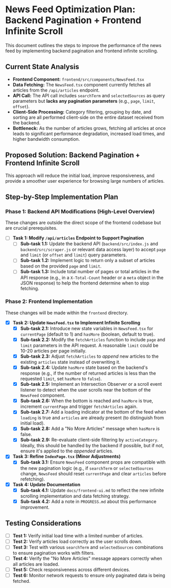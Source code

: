 # News Feed Optimization Plan: Backend Pagination + Frontend Infinite Scroll

This document outlines the steps to improve the performance of the news feed by implementing backend pagination and frontend infinite scrolling.

## Current State Analysis

*   **Frontend Component:** `frontend/src/components/NewsFeed.tsx`
*   **Data Fetching:** The `NewsFeed.tsx` component currently fetches all articles from the `/api/articles` endpoint.
*   **API Call:** The API call includes `searchTerm` and `selectedSources` as query parameters but **lacks any pagination parameters** (e.g., `page`, `limit`, `offset`).
*   **Client-Side Processing:** Category filtering, grouping by date, and sorting are all performed client-side on the entire dataset received from the backend.
*   **Bottleneck:** As the number of articles grows, fetching all articles at once leads to significant performance degradation, increased load times, and higher bandwidth consumption.

## Proposed Solution: Backend Pagination + Frontend Infinite Scroll

This approach will reduce the initial load, improve responsiveness, and provide a smoother user experience for browsing large numbers of articles.

## Step-by-Step Implementation Plan

### Phase 1: Backend API Modifications (High-Level Overview)

These changes are outside the direct scope of the frontend codebase but are crucial prerequisites.

*   [ ] **Task 1: Modify `/api/articles` Endpoint to Support Pagination**
    *   [ ] **Sub-task 1.1:** Update the backend API (`backend/src/index.js` and `backend/src/scraper.js` or relevant data access layer) to accept `page` and `limit` (or `offset` and `limit`) query parameters.
    *   [ ] **Sub-task 1.2:** Implement logic to return only a subset of articles based on the provided `page` and `limit`.
    *   [ ] **Sub-task 1.3:** Include total number of pages or total articles in the API response (e.g., in a `X-Total-Count` header or a `meta` object in the JSON response) to help the frontend determine when to stop fetching.

### Phase 2: Frontend Implementation

These changes will be made within the `frontend` directory.

*   [x] **Task 2: Update `NewsFeed.tsx` to Implement Infinite Scrolling**
    *   [x] **Sub-task 2.1:** Introduce new state variables in `NewsFeed.tsx` for `currentPage` (default to 1) and `hasMore` (boolean, default to true).
    *   [x] **Sub-task 2.2:** Modify the `fetchArticles` function to include `page` and `limit` parameters in the API request. A reasonable `limit` could be 10-20 articles per page initially.
    *   [x] **Sub-task 2.3:** Adjust `fetchArticles` to *append* new articles to the existing `articles` state instead of overwriting it.
    *   [x] **Sub-task 2.4:** Update `hasMore` state based on the backend's response (e.g., if the number of returned articles is less than the requested `limit`, set `hasMore` to `false`).
    *   [x] **Sub-task 2.5:** Implement an Intersection Observer or a scroll event listener to detect when the user scrolls near the bottom of the `NewsFeed` component.
    *   [x] **Sub-task 2.6:** When the bottom is reached and `hasMore` is true, increment `currentPage` and trigger `fetchArticles` again.
    *   [x] **Sub-task 2.7:** Add a loading indicator at the bottom of the feed when `loading` is true and `articles` are already present (to distinguish from initial load).
    *   [x] **Sub-task 2.8:** Add a "No More Articles" message when `hasMore` is false.
    *   [x] **Sub-task 2.9:** Re-evaluate client-side filtering by `activeCategory`. Ideally, this should be handled by the backend if possible, but if not, ensure it's applied to the *appended* articles.

*   [x] **Task 3: Refine `IndexPage.tsx` (Minor Adjustments)**
    *   [x] **Sub-task 3.1:** Ensure `NewsFeed` component props are compatible with the new pagination logic (e.g., if `searchTerm` or `selectedSources` change, `NewsFeed` should reset `currentPage` and clear `articles` before refetching).

*   [x] **Task 4: Update Documentation**
    *   [x] **Sub-task 4.1:** Update `docs/frontend-ui.md` to reflect the new infinite scrolling implementation and data fetching strategy.
    *   [x] **Sub-task 4.2:** Add a note in `PROGRESS.md` about this performance improvement.

## Testing Considerations

*   [ ] **Test 1:** Verify initial load time with a limited number of articles.
*   [ ] **Test 2:** Verify articles load correctly as the user scrolls down.
*   [ ] **Test 3:** Test with various `searchTerm` and `selectedSources` combinations to ensure pagination works with filters.
*   [ ] **Test 4:** Verify the "No More Articles" message appears correctly when all articles are loaded.
*   [ ] **Test 5:** Check responsiveness across different devices.
*   [ ] **Test 6:** Monitor network requests to ensure only paginated data is being fetched.
